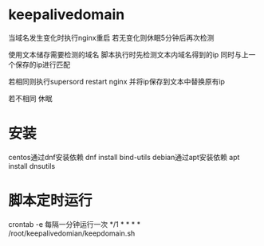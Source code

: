 # keepalivedomain

当域名发生变化时执行nginx重启
若无变化则休眠5分钟后再次检测

使用文本储存需要检测的域名
脚本执行时先检测文本内域名得到的ip
同时与上一个保存的ip进行匹配

若相同则执行supersord restart nginx
并将ip保存到文本中替换原有ip

若不相同 休眠

# 安装
centos通过dnf安装依赖
dnf install bind-utils
debian通过apt安装依赖
apt install dnsutils


# 脚本定时运行
crontab -e
每隔一分钟运行一次
*/1 * * * * /root/keepalivedomian/keepdomain.sh